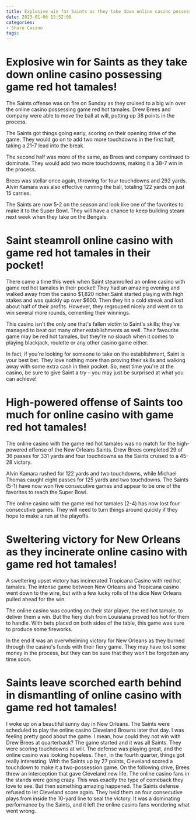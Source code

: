```yaml
---
title: Explosive win for Saints as they take down online casino possessing game red hot tamales!
date: 2023-01-06 15:52:00
categories:
- Share Casino
tags:
---
```



#  Explosive win for Saints as they take down online casino possessing game red hot tamales!

The Saints offense was on fire on Sunday as they cruised to a big win over the online casino possessing game red hot tamales. Drew Brees and company were able to move the ball at will, putting up 38 points in the process.

The Saints got things going early, scoring on their opening drive of the game. They would go on to add two more touchdowns in the first half, taking a 21-7 lead into the break.

The second half was more of the same, as Brees and company continued to dominate. They would add two more touchdowns, making it a 38-7 win in the process.

Brees was stellar once again, throwing for four touchdowns and 292 yards. Alvin Kamara was also effective running the ball, totaling 122 yards on just 15 carries.

The Saints are now 5-2 on the season and look like one of the favorites to make it to the Super Bowl. They will have a chance to keep building steam next week when they take on the Bengals.

#  Saint steamroll online casino with game red hot tamales in their pocket!

There came a time this week when Saint steamrolled an online casino with game red hot tamales in their pocket! They had an amazing evening and walked away from the casino $1,820 richer.Saint started playing with high stakes and was quickly up over $600. Then they hit a cold streak and lost about half of their profits. However, they regrouped nicely and went on to win several more rounds, cementing their winnings.

This casino isn't the only one that's fallen victim to Saint's skills; they've managed to beat out many other establishments as well. Their favourite game may be red hot tamales, but they're no slouch when it comes to playing blackjack, roulette or any other casino game either.

In fact, if you're looking for someone to take on the establishment, Saint is your best bet. They love nothing more than proving their skills and walking away with some extra cash in their pocket. So, next time you're at the casino, be sure to give Saint a try – you may just be surprised at what you can achieve!

#  High-powered offense of Saints too much for online casino with game red hot tamales!

The online casino with the game red hot tamales was no match for the high-powered offense of the New Orleans Saints. Drew Brees completed 29 of 36 passes for 331 yards and four touchdowns as the Saints cruised to a 45-28 victory.

Alvin Kamara rushed for 122 yards and two touchdowns, while Michael Thomas caught eight passes for 125 yards and two touchdowns. The Saints (5-1) have now won five consecutive games and appear to be one of the favorites to reach the Super Bowl.

The online casino with the game red hot tamales (2-4) has now lost four consecutive games. They will need to turn things around quickly if they hope to make a run at the playoffs.

#  Sweltering victory for New Orleans as they incinerate online casino with game red hot tamales!

A sweltering upset victory has incinerated Tropicana Casino with red hot tamales. The intense game between New Orleans and Tropicana casino went down to the wire, but with a few lucky rolls of the dice New Orleans pulled ahead for the win.

The online casino was counting on their star player, the red hot tamale, to deliver them a win. But the fiery dish from Louisiana proved too hot for them to handle. With bets placed on both sides of the table, this game was sure to produce some fireworks.

In the end it was an overwhelming victory for New Orleans as they burned through the casino's funds with their fiery game. They may have lost some money in the process, but they can be sure that they won't be forgotten any time soon.

#  Saints leave scorched earth behind in dismantling of online casino with game red hot tamales!
I woke up on a beautiful sunny day in New Orleans. The Saints were scheduled to play the online casino Cleveland Browns later that day. I was feeling pretty good about the game. I mean, how could they not win with Drew Brees at quarterback?
The game started and it was all Saints. They were scoring touchdowns at will. The defense was playing great, and the online casino was looking hopeless. Then, in the fourth quarter, things got really interesting.
With the Saints up by 27 points, Cleveland scored a touchdown to make it a two-possession game. On the following drive, Brees threw an interception that gave Cleveland new life.
The online casino fans in the stands were going crazy. This was exactly the type of comeback they love to see. But then something amazing happened.
The Saints defense refused to let Cleveland score again. They held them on four consecutive plays from inside the 10-yard line to seal the victory.
It was a dominating performance by the Saints, and it left the online casino fans wondering what went wrong.